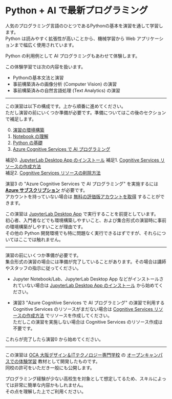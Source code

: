 # Python + AI で最新プログラミング

人気のプログラミング言語のひとつであるPythonの基本を演習を通して学習します。  
Python は読みやすく拡張性が高いことから、機械学習から Web アプリケーションまで幅広く使用されています。

Python の利用例として AI プログラミングもあわせて体験します。 

この体験学習では次の内容を扱います。

- Pythonの基本文法と演習
- 事前構築済みの画像分析 (Computer Vision) の演習
- 事前構築済みの自然言語処理 (Text Analytics) の演習

---

この演習は以下の構成です。上から順番に進めてください。  
ただし演習の前にいくつか準備が必要です。準備についてはこの後のセクションで補足します。

0. [演習の環境構築](0_Setup.ipynb)
1. [Notebook の理解](1_AboutNotebook.ipynb)
2. [Python の基礎](2_PythonBasic.ipynb)
3. [Azure Cognitive Services で AI プログラミング](3_AIBasic.ipynb)

補足0. [JupyterLab Desktop App のインストール](a00_install_jupyter.md)
補足1. [Cognitive Services リソースの作成方法](a01_createcog.ipynb)  
補足2. [Cognitive Services リソースの削除方法](a02_deletecog.ipynb)

演習3 の "Azure Cognitive Services で AI プログラミング" を実施するには [**Azure サブスクリプション**](https://azure.microsoft.com/ja-jp/) が必要です。  
アカウントを持っていない場合は [無料の評価版アカウントを取得](https://azure.microsoft.com/ja-jp/free/) することができます。

この演習は [JupyterLab Desktop App](https://github.com/jupyterlab/jupyterlab-desktop) で実行することを前提としています。  
初心者、入門者などでも環境構築しやすいこと、および集合形式の演習時に事前の環境構築がしやすいことが理由です。  
その他の Python 開発環境でも特に問題なく実行できるはずですが、それらについてはここでは触れません。

---

演習の前にいくつか準備が必要です。  
集合形式の演習の場合には準備が完了していることがあります。その場合は講師やスタッフの指示に従ってください。

- Jupyter Notebook/Lab、JupyterLab Desktop App などがインストールされていない場合は [JupyterLab Desktop App のインストール](a00_install_jupyter.md) から始めてください。

- 演習3 "Azure Cognitive Services で AI プログラミング" の演習で利用する Cognitive Services のリソースがまだない場合は [Cognitive Services リソースの作成方法](a01_createcog.ipynb) でリソースを作成してください。  
ただしこの演習を実施しない場合は Cognitive Services のリソース作成は不要です。

これらが完了したら演習0 から始めてください。

---

この演習は [OCA 大阪デザイン＆ITテクノロジー専門学校](https://www.oca.ac.jp/) の [オープンキャンパスでの体験学習](https://www.oca.ac.jp/opencampus/24265/) 教材として開発したものです。  
同校の許可をいただき一般にも公開します。

プログラミング経験が少ない高校生を対象として想定してるため、スキルによっては非常に簡単な内容かもしれません。  
その点を理解した上でご利用ください。